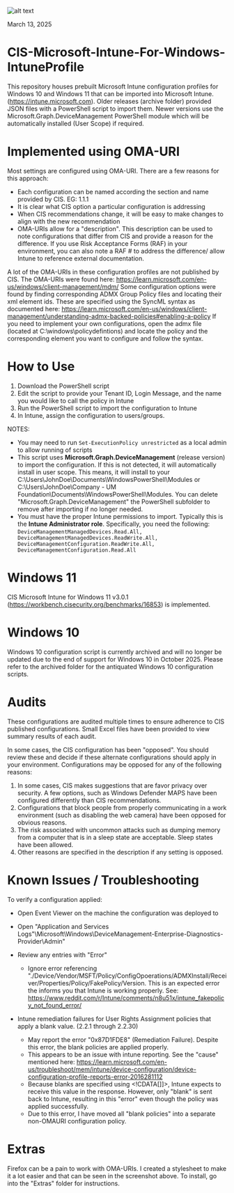 ![alt text](https://github.com/eneerge/CIS-Microsoft-Intune-For-Windows-IntuneProfile/raw/main/screenshots/intuness.png?raw=true)

March 13, 2025

# CIS-Microsoft-Intune-For-Windows-IntuneProfile
This repository houses prebuilt Microsoft Intune configuration profiles for Windows 10 and Windows 11 that can be imported into Microsoft Intune. (https://intune.microsoft.com). Older releases (archive folder) provided JSON files with a PowerShell script to import them. Newer versions use the Microsoft.Graph.DeviceManagement PowerShell module which will be automatically installed (User Scope) if required.

# Implemented using OMA-URI
Most settings are configured using OMA-URI. There are a few reasons for this approach:
- Each configuration can be named according the section and name provided by CIS. EG: 1.1.1 <Name>
- It is clear what CIS option a particular configuration is addressing
- When CIS recommendations change, it will be easy to make changes to align with the new recommendation
- OMA-URIs allow for a "description". This description can be used to note configurations that differ from CIS and provide a reason for the difference. If you use Risk Acceptance Forms (RAF) in your environment, you can also note a RAF # to address the difference/ allow Intune to reference external documentation.

 
A lot of the OMA-URIs in these configuration profiles are not published by CIS. The OMA-URIs were found here: https://learn.microsoft.com/en-us/windows/client-management/mdm/
Some configuration options were found by finding corresponding ADMX Group Policy files and locating their xml element ids. These are specified using the SyncML <data id=""> syntax as documented here: https://learn.microsoft.com/en-us/windows/client-management/understanding-admx-backed-policies#enabling-a-policy
If you need to implement your own configurations, open the admx file (located at C:\windows\policydefintions) and locate the policy and the corresponding element you want to configure and follow the <enabled/><data id="config_id" values="value_you_want"/> syntax.

# How to Use
1. Download the PowerShell script
2. Edit the script to provide your Tenant ID, Login Message, and the name you would like to call the policy in Intune
3. Run the PowerShell script to import the configuration to Intune
4. In Intune, assign the configuration to users/groups.

NOTES:
- You may need to run `Set-ExecutionPolicy unrestricted` as a local admin to allow running of scripts
- This script uses <b>Microsoft.Graph.DeviceManagement</b> (release version) to import the configuration. If this is not detected, it will automatically install in user scope. This means, it will install to your C:\Users\JohnDoe\Documents\WindowsPowerShell\Modules or C:\Users\JohnDoe\Company - UM Foundation\Documents\WindowsPowerShell\Modules. You can delete "Microsoft.Graph.DeviceManagement" the PowerShell subfolder to remove after importing if no longer needed.
- You must have the proper Intune permissions to import. Typically this is the <b>Intune Administrator role</b>. Specifically, you need the following: `DeviceManagementManagedDevices.Read.All, DeviceManagementManagedDevices.ReadWrite.All, DeviceManagementConfiguration.ReadWrite.All, DeviceManagementConfiguration.Read.All`

# Windows 11
CIS Microsoft Intune for Windows 11 v3.0.1 (https://workbench.cisecurity.org/benchmarks/16853) is implemented.

# Windows 10
Windows 10 configuration script is currently archived and will no longer be updated due to the end of support for Windows 10 in October 2025. Please refer to the archived folder for the antiquated Windows 10 configuration scripts.

# Audits
These configurations are audited multiple times to ensure adherence to CIS published configurations. Small Excel files have been provided to view summary results of each audit.

In some cases, the CIS configuration has been "opposed". You should review these and decide if these alternate configurations should apply in your environment. Configurations may be opposed for any of the following reasons:
1. In some cases, CIS makes suggestions that are favor privacy over security. A few options, such as Windows Defender MAPS have been configured differently than CIS recommendations.
2. Configurations that block people from properly communicating in a work environment (such as disabling the web camera) have been opposed for obvious reasons.
3. The risk associated with uncommon attacks such as dumping memory from a computer that is in a sleep state are acceptable. Sleep states have been allowed.
4. Other reasons are specified in the description if any setting is opposed.

# Known Issues / Troubleshooting
To verify a configuration applied:
- Open Event Viewer on the machine the configuration was deployed to
- Open "Application and Services Logs"\Microsoft\Windows\DeviceManagement-Enterprise-Diagnostics-Provider\Admin"
- Review any entries with "Error"
  - Ignore error referencing "./Device/Vendor/MSFT/Policy/ConfigOpoerations/ADMXInstall/Receiver/Properties/Policy/FakePolicy/Version. This is an expected error the informs you that Intune is working properly. See: https://www.reddit.com/r/Intune/comments/n8u51x/intune_fakepolicy_not_found_error/

- Intune remediation failures for User Rights Assignment policies that apply a blank value. (2.2.1 through 2.2.30)
  - May report the error "0x87D1FDE8" (Remediation Failure). Despite this error, the blank policies are applied properly.
  - This appears to be an issue with intune reporting. See the "cause" mentioned here: https://learn.microsoft.com/en-us/troubleshoot/mem/intune/device-configuration/device-configuration-profile-reports-error-2016281112
  - Because blanks are specified using <!CDATA[]]>, Intune expects to receive this value in the response. However, only "blank" is sent back to Intune, resulting in this "error" even though the policy was applied successfully.
  - Due to this error, I have moved all "blank policies" into a separate non-OMAURI configuration policy.

# Extras
Firefox can be a pain to work with OMA-URIs. I created a stylesheet to make it a lot easier and that can be seen in the screenshot above. To install, go into the "Extras" folder for instructions.

